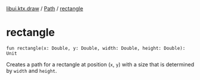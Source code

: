 [libui.ktx.draw](../README.md) / [Path](README.md) / [rectangle](rectangle.md)

# rectangle

`fun rectangle(x: Double, y: Double, width: Double, height: Double): Unit`

Creates a path for a rectangle at position (`x`, `y`) with a size that is determined by `width` and `height`.

